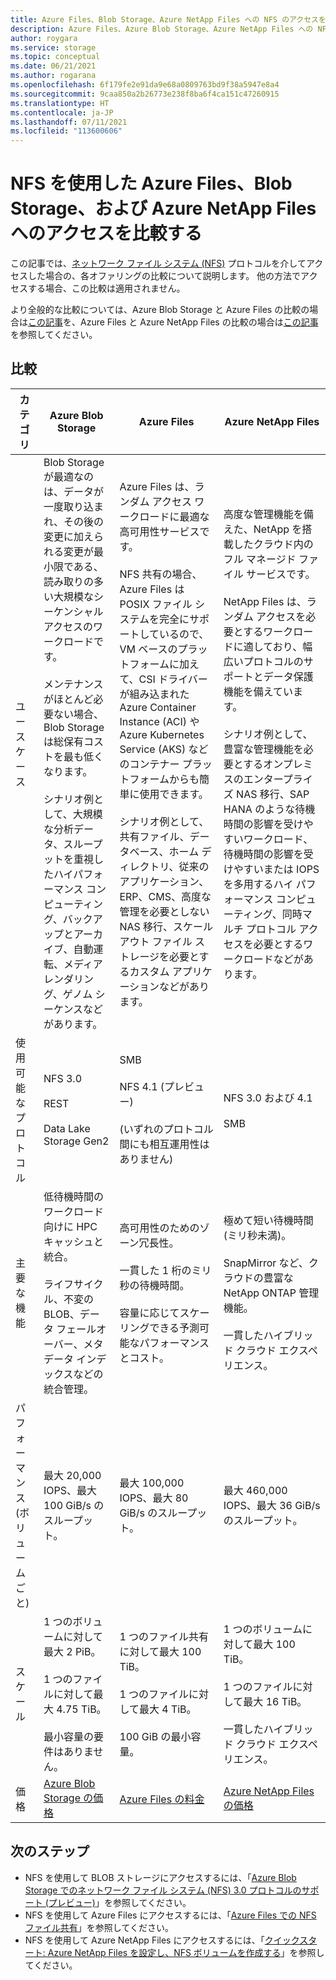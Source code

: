 ```yaml
---
title: Azure Files、Blob Storage、Azure NetApp Files への NFS のアクセスを比較する
description: Azure Files、Azure Blob Storage、Azure NetApp Files への NFS のアクセスを比較します。
author: roygara
ms.service: storage
ms.topic: conceptual
ms.date: 06/21/2021
ms.author: rogarana
ms.openlocfilehash: 6f179fe2e91da9e68a0809763bd9f38a5947e8a4
ms.sourcegitcommit: 9caa850a2b26773e238f8ba6f4ca151c47260915
ms.translationtype: HT
ms.contentlocale: ja-JP
ms.lasthandoff: 07/11/2021
ms.locfileid: "113600606"
---
```

# <a name="compare-access-to-azure-files-blob-storage-and-azure-netapp-files-with-nfs"></a>NFS を使用した Azure Files、Blob Storage、および Azure NetApp Files へのアクセスを比較する

この記事では、[ネットワーク ファイル システム (NFS)](https://en.wikipedia.org/wiki/Network_File_System) プロトコルを介してアクセスした場合の、各オファリングの比較について説明します。 他の方法でアクセスする場合、この比較は適用されません。

より全般的な比較については、Azure Blob Storage と Azure Files の比較の場合は[この記事](storage-introduction.md)を、Azure Files と Azure NetApp Files の比較の場合は[この記事](../files/storage-files-netapp-comparison.md)を参照してください。

## <a name="comparison"></a>比較

|カテゴリ  |Azure Blob Storage  |Azure Files  |Azure NetApp Files  |
|---------|---------|---------|---------|
|ユース ケース     |Blob Storage が最適なのは、データが一度取り込まれ、その後の変更に加えられる変更が最小限である、読み取りの多い大規模なシーケンシャル アクセスのワークロードです。<br></br>メンテナンスがほとんど必要ない場合、Blob Storage は総保有コストを最も低くなります。<br></br>シナリオ例として、大規模な分析データ、スループットを重視したハイパフォーマンス コンピューティング、バックアップとアーカイブ、自動運転、メディア レンダリング、ゲノム シーケンスなどがあります。         |Azure Files は、ランダム アクセス ワークロードに最適な高可用性サービスです。<br></br>NFS 共有の場合、Azure Files は POSIX ファイル システムを完全にサポートしているので、VM ベースのプラットフォームに加えて、CSI ドライバーが組み込まれた Azure Container Instance (ACI) や Azure Kubernetes Service (AKS) などのコンテナー プラットフォームからも簡単に使用できます。<br></br>シナリオ例として、共有ファイル、データベース、ホーム ディレクトリ、従来のアプリケーション、ERP、CMS、高度な管理を必要としない NAS 移行、スケールアウト ファイル ストレージを必要とするカスタム アプリケーションなどがあります。         |高度な管理機能を備えた、NetApp を搭載したクラウド内のフル マネージド ファイル サービスです。<br></br>NetApp Files は、ランダム アクセスを必要とするワークロードに適しており、幅広いプロトコルのサポートとデータ保護機能を備えています。<br></br>シナリオ例として、豊富な管理機能を必要とするオンプレミスのエンタープライズ NAS 移行、SAP HANA のような待機時間の影響を受けやすいワークロード、待機時間の影響を受けやすいまたは IOPS を多用するハイ パフォーマンス コンピューティング、同時マルチ プロトコル アクセスを必要とするワークロードなどがあります。         |
|使用可能なプロトコル     |NFS 3.0<br></br>REST<br></br>Data Lake Storage Gen2         |SMB<br><br>NFS 4.1 (プレビュー)<br></br> (いずれのプロトコル間にも相互運用性はありません)         |NFS 3.0 および 4.1<br></br>SMB         |
|主要な機能     | 低待機時間のワークロード向けに HPC キャッシュと統合。 <br> </br> ライフサイクル、不変の BLOB、データ フェールオーバー、メタデータ インデックスなどの統合管理。         | 高可用性のためのゾーン冗長性。 <br></br> 一貫した 1 桁のミリ秒の待機時間。 <br></br>容量に応じてスケーリングできる予測可能なパフォーマンスとコスト。         |極めて短い待機時間 (ミリ秒未満)。<br></br>SnapMirror など、クラウドの豊富な NetApp ONTAP 管理機能。<br></br>一貫したハイブリッド クラウド エクスペリエンス。         |
|パフォーマンス (ボリュームごと)     |最大 20,000 IOPS、最大 100 GiB/s のスループット。         |最大 100,000 IOPS、最大 80 GiB/s のスループット。         |最大 460,000 IOPS、最大 36 GiB/s のスループット。         |
|スケール     | 1 つのボリュームに対して最大 2 PiB。 <br></br> 1 つのファイルに対して最大 4.75 TiB。<br></br>最小容量の要件はありません。         |1 つのファイル共有に対して最大 100 TiB。<br></br>1 つのファイルに対して最大 4 TiB。<br></br>100 GiB の最小容量。         |1 つのボリュームに対して最大 100 TiB。<br></br>1 つのファイルに対して最大 16 TiB。<br></br>一貫したハイブリッド クラウド エクスペリエンス。         |
|価格     |[Azure Blob Storage の価格](https://azure.microsoft.com/pricing/details/storage/blobs/)         |[Azure Files の料金](https://azure.microsoft.com/pricing/details/storage/files/)         |[Azure NetApp Files の価格](https://azure.microsoft.com/pricing/details/netapp/)         |


## <a name="next-steps"></a>次のステップ

- NFS を使用して BLOB ストレージにアクセスするには、「[Azure Blob Storage でのネットワーク ファイル システム (NFS) 3.0 プロトコルのサポート (プレビュー)](../blobs/network-file-system-protocol-support.md)」を参照してください。
- NFS を使用して Azure Files にアクセスするには、「[Azure Files での NFS ファイル共有](../files/files-nfs-protocol.md)」を参照してください。
- NFS を使用して Azure NetApp Files にアクセスするには、「[クイックスタート: Azure NetApp Files を設定し、NFS ボリュームを作成する](../../azure-netapp-files/azure-netapp-files-quickstart-set-up-account-create-volumes.md)」を参照してください。
